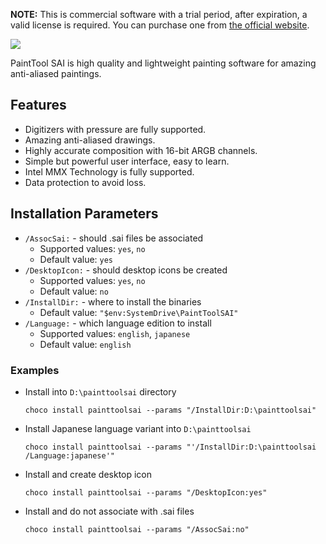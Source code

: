 

**NOTE:** This is commercial software with a trial period, after expiration, a valid license is required. You can purchase one from [the official website](https://www.systemax.jp/en/sai).

![](https://cdn.jsdelivr.net/gh/jakublevy/chocopkgs/painttoolsai/sai_logo.png)

PaintTool SAI is high quality and lightweight painting software for amazing anti-aliased paintings.

## Features
* Digitizers with pressure are fully supported.
* Amazing anti-aliased drawings.
* Highly accurate composition with 16-bit ARGB channels.
* Simple but powerful user interface, easy to learn.
* Intel MMX Technology is fully supported.
* Data protection to avoid loss.

## Installation Parameters
* `/AssocSai:` - should .sai files be associated
  - Supported values: `yes`, `no`
  - Default value: `yes`
* `/DesktopIcon:` - should desktop icons be created
  - Supported values: `yes`, `no`
  - Default value: `no`
* `/InstallDir:` - where to install the binaries
  - Default value: `"$env:SystemDrive\PaintToolSAI"`
* `/Language:` - which language edition to install
  - Supported values: `english`, `japanese`
  - Default value: `english`

### Examples
* Install into `D:\painttoolsai` directory
  ```
  choco install painttoolsai --params "/InstallDir:D:\painttoolsai"
  ```
* Install Japanese language variant into `D:\painttoolsai`
  ```
  choco install painttoolsai --params "'/InstallDir:D:\painttoolsai /Language:japanese'"
  ```
* Install and create desktop icon
  ```
  choco install painttoolsai --params "/DesktopIcon:yes"
  ```
* Install and do not associate with .sai files
  ```
  choco install painttoolsai --params "/AssocSai:no"
  ```